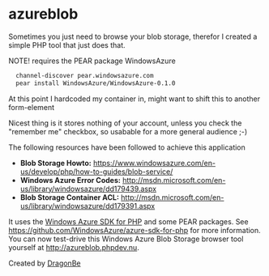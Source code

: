 azureblob
=========

Sometimes you just need to browse your blob storage, therefor I created a simple PHP tool that just does that.

NOTE! requires the PEAR package WindowsAzure

```bash
  channel-discover pear.windowsazure.com
  pear install WindowsAzure/WindowsAzure-0.1.0
```

At this point I hardcoded my container in, might want to shift this to another form-element

Nicest thing is it stores nothing of your account, unless you check the "remember me" checkbox, so usabable for a more general audience ;-)

The following resources have been followed to achieve this application

* **Blob Storage Howto:** https://www.windowsazure.com/en-us/develop/php/how-to-guides/blob-service/
* **Windows Azure Error Codes:** http://msdn.microsoft.com/en-us/library/windowsazure/dd179439.aspx
* **Blob Storage Container ACL:** http://msdn.microsoft.com/en-us/library/windowsazure/dd179391.aspx

It uses the [Windows Azure SDK for PHP](https://github.com/WindowsAzure/azure-sdk-for-php) and some PEAR packages. See https://github.com/WindowsAzure/azure-sdk-for-php for more information.
You can now test-drive this Windows Azure Blob Storage browser tool yourself at http://azureblob.phpdev.nu.

Created by [DragonBe](https://github.com/DragonBe)
